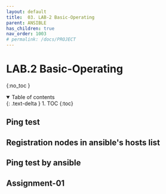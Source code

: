 ```yaml
---
layout: default
title:  03. LAB-2 Basic-Operating
parent: ANSIBLE
has_children: true
nav_order: 1003
# permalink: /docs/PROJECT
---
```


# LAB.2 Basic-Operating

{:no_toc }

<details open markdown="block">  
  <summary>
    Table of contents
  </summary>
  {: .text-delta }
1. TOC  
{:toc}
</details>

## Ping test

## Registration nodes in ansible's hosts list

## Ping test by ansible

## Assignment-01

## 